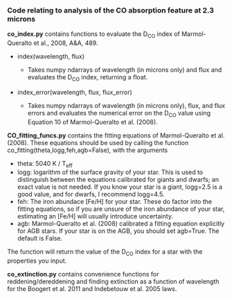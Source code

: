 
[comment]: # (co_work)
### Code relating to analysis of the CO absorption feature at 2.3 microns

**co_index.py** contains functions to evaluate the D<sub>CO</sub> index of Marmol-Queralto et al., 2008, A&A, 489. 

  * index(wavelength, flux)
    * Takes numpy ndarrays of wavelength (in microns only) and flux and evaluates the D<sub>CO</sub> index, returning a float.
  
  * index_error(wavelength, flux, flux_error)
    * Takes numpy ndarrays of wavelength (in microns only), flux, and flux errors and evaluates the numerical error on the D<sub>CO</sub> value using Equation 10 of Marmol-Queralto et al. (2008).

**CO_fitting_funcs.py** contains the fitting equations of Marmol-Queralto et al. (2008).
These equations should be used by calling the function co_fitting(theta,logg,feh,agb=False), with the arguments
  * theta: 5040 K / T<sub>eff</sub>
  * logg: logarithm of the surface gravity of your star. This is used to distinguish between the equations calibrated for giants and dwarfs; an exact value is not needed. If you know your star is a giant, logg=2.5 is a good value, and for dwarfs, I recommend logg=4.5.
  * feh: The iron abundace [Fe/H] for your star. These do factor into the fitting equations, so if you are unsure of the iron abundance of your star, estimating an [Fe/H] will usually introduce uncertainty. 
  * agb: Marmol-Queralto et al. (2008) calibrated a fitting equation explicitly for AGB stars. If your star is on the AGB, you should set agb=True. The default is False.

The function will return the value of the D<sub>CO</sub> index for a star with the properties you input.

**co_extinction.py** contains convenience functions for reddening/dereddening and finding extinction as a function of wavelength for the Boogert et al. 2011 and Indebetouw et al. 2005 laws.
